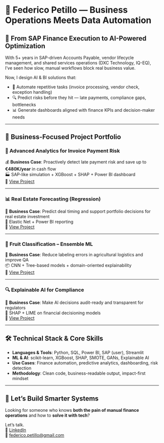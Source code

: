 # 👤 Federico Petillo — Business Operations Meets Data Automation

## 🎯 From SAP Finance Execution to AI-Powered Optimization

With 5+ years in SAP-driven Accounts Payable, vendor lifecycle management, and shared services operations (DXC Technology, IQ-EQ), I’ve seen how slow, manual workflows block real business value.

Now, I design AI & BI solutions that:

- 💸 Automate repetitive tasks (invoice processing, vendor check, exception handling)
- 🔍 Predict risks before they hit — late payments, compliance gaps, bottlenecks
- 📊 Generate dashboards aligned with finance KPIs and decision-maker needs

---

## 💼 Business-Focused Project Portfolio

### 🧾 Advanced Analytics for Invoice Payment Risk  
💰 **Business Case**: Proactively detect late payment risk and save up to **€480K/year** in cash flow  
🏭 SAP-like simulation + XGBoost + SHAP + Power BI dashboard  
🔗 [View Project](https://github.com/xantes88/Portfolio/tree/main/Progetti%20Machine%20Learning/Advanced%20Analytics%20for%20Invoice%20Payment%20Risk)

---

### 📊 Real Estate Forecasting (Regression)  
🏢 **Business Case**: Predict deal timing and support portfolio decisions for real estate investment  
🧠 Elastic Net + Power BI reporting  
🔗 [View Project](https://github.com/xantes88/Portfolio/tree/main/Progetti%20Machine%20Learning/un%20modello%20di%20previsione%20del%20mercato%20immobiliare)

---

### 🍍 Fruit Classification – Ensemble ML  
🍇 **Business Case**: Reduce labeling errors in agricultural logistics and improve QA  
📦 CNN + Tree-based models + domain-oriented explainability  
🔗 [View Project](https://github.com/xantes88/Portfolio/tree/main/Progetti%20Machine%20Learning/classificazione%20frutti%20esotici)

---

### 🔍 Explainable AI for Compliance  
🏦 **Business Case**: Make AI decisions audit-ready and transparent for regulators  
📑 SHAP + LIME on financial decisioning models  
🔗 [View Project](https://github.com/xantes88/Portfolio/tree/main/Explainable%20AI)

---

## 🛠️ Technical Stack & Core Skills

- **Languages & Tools**: Python, SQL, Power BI, SAP (user), Streamlit  
- **ML & AI**: scikit-learn, XGBoost, SHAP, SMOTE, GANs, Explainable AI  
- **Use Cases**: Finance automation, predictive analytics, dashboarding, risk detection  
- **Methodology**: Clean code, business-readable output, impact-first mindset

---

## 📩 Let’s Build Smarter Systems

Looking for someone who knows **both the pain of manual finance operations** and how to **solve it with tech**?

Let’s talk.  
🔗 [LinkedIn](https://www.linkedin.com/in/federico-petillo-822b3644/)  
📧 federico.petillo@gmail.com  
